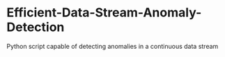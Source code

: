 # Efficient-Data-Stream-Anomaly-Detection
 Python script capable of detecting anomalies in a continuous data stream
